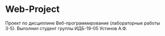 # Web-Project
 Проект по дисциплине Веб-программирование (лабораторные работы 3-5). Выполнил студент группы ИДБ-19-05 Устинов А.Ф.

